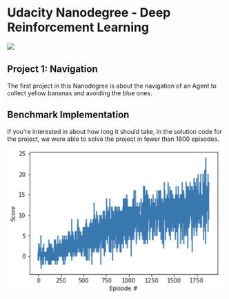 # Udacity Nanodegree - Deep Reinforcement Learning

<img src="img/banana.gif" width="750">

## Project 1: Navigation

The first project in this Nanodegree is about the navigation of an Agent to collect yellow bananas and avoiding the blue ones.




## Benchmark Implementation

If you're interested in about how long it should take, in the solution code for the project, we were able to solve the project in fewer than 1800 episodes.

<img src="img/benchmark_plot.png" width="500">